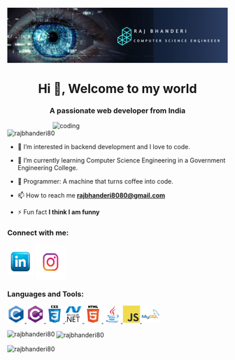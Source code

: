 ![logo](https://github.com/RajBhanderi80/RajBhanderi80/blob/main/Blue%20Modern%20Technology%20LinkedIn%20Banner.png)
<h1 align="center">Hi 👋, Welcome to my world</h1>
<h3 align="center">A passionate web developer from India</h3>

<img align="right" alt="coding" width="400" src="https://img.freepik.com/free-photo/3d-portrait-people_23-2150793856.jpg">

<p align="left"> <img src="https://komarev.com/ghpvc/?username=rajbhanderi80&label=Profile%20views&color=0e75b6&style=flat" alt="rajbhanderi80" /> </p>  

- 👀 I’m interested in backend development and I love to code.
    
- 🌱 I’m currently learning Computer Science Engineering in a Government
    Engineering College.

- 💞️ Programmer: A machine that turns coffee into code.

- 📫 How to reach me **rajbhanderi8080@gmail.com**

- ⚡ Fun fact **I think I am funny**

<h3 align="left">Connect with me:</h3>
<p align="left">
<a href="http://www.linkedin.com/in/raj-bhanderi-269863243" target="blank"><img align="center" src="https://github.com/RajBhanderi80/RajBhanderi80/blob/main/images-removebg-preview.png" alt="www.linkedin.com/in/raj-bhanderi-269863243" height="60" width="60" /></a>
<a href="https://www.instagram.com/_r_a_j_._b_h_a_n_d_e_r_i_?igsh=MTQxNTlmZnIxMnFsaQ==" target="blank"><img align="center" src="https://github.com/RajBhanderi80/RajBhanderi80/blob/main/instagram-logo-instagram-icon-transparent-free-png.webp" alt="@_r_a_j_._b_h_a_n_d_e_r_i_" height="80" width="70" /></a>
</p>

<h3 align="left">Languages and Tools:</h3>
<p align="left"> <a href="https://www.cprogramming.com/" target="_blank" rel="noreferrer"> <img src="https://raw.githubusercontent.com/devicons/devicon/master/icons/c/c-original.svg" alt="c" width="40" height="40"/> </a> <a href="https://www.w3schools.com/cs/" target="_blank" rel="noreferrer"> <img src="https://raw.githubusercontent.com/devicons/devicon/master/icons/csharp/csharp-original.svg" alt="csharp" width="40" height="40"/> </a> <a href="https://www.w3schools.com/css/" target="_blank" rel="noreferrer"> <img src="https://raw.githubusercontent.com/devicons/devicon/master/icons/css3/css3-original-wordmark.svg" alt="css3" width="40" height="40"/> </a> <a href="https://dotnet.microsoft.com/" target="_blank" rel="noreferrer"> <img src="https://raw.githubusercontent.com/devicons/devicon/master/icons/dot-net/dot-net-original-wordmark.svg" alt="dotnet" width="40" height="40"/> </a> <a href="https://www.w3.org/html/" target="_blank" rel="noreferrer"> <img src="https://raw.githubusercontent.com/devicons/devicon/master/icons/html5/html5-original-wordmark.svg" alt="html5" width="40" height="40"/> </a> <a href="https://www.java.com" target="_blank" rel="noreferrer"> <img src="https://raw.githubusercontent.com/devicons/devicon/master/icons/java/java-original.svg" alt="java" width="40" height="40"/> </a> <a href="https://developer.mozilla.org/en-US/docs/Web/JavaScript" target="_blank" rel="noreferrer"> <img src="https://raw.githubusercontent.com/devicons/devicon/master/icons/javascript/javascript-original.svg" alt="javascript" width="40" height="40"/> </a> <a href="https://www.mysql.com/" target="_blank" rel="noreferrer"> <img src="https://raw.githubusercontent.com/devicons/devicon/master/icons/mysql/mysql-original-wordmark.svg" alt="mysql" width="40" height="40"/> </a> </p>

<p><img align="left" src="https://github-readme-stats.vercel.app/api/top-langs?username=rajbhanderi80&show_icons=true&locale=en&layout=compact" alt="rajbhanderi80" /></p>

<p>&nbsp;<img align="center" src="https://github-readme-stats.vercel.app/api?username=rajbhanderi80&show_icons=true&locale=en" alt="rajbhanderi80" /></p>

<p><img align="center" src="https://github-readme-streak-stats.herokuapp.com/?user=rajbhanderi80&" alt="rajbhanderi80" /></p>
